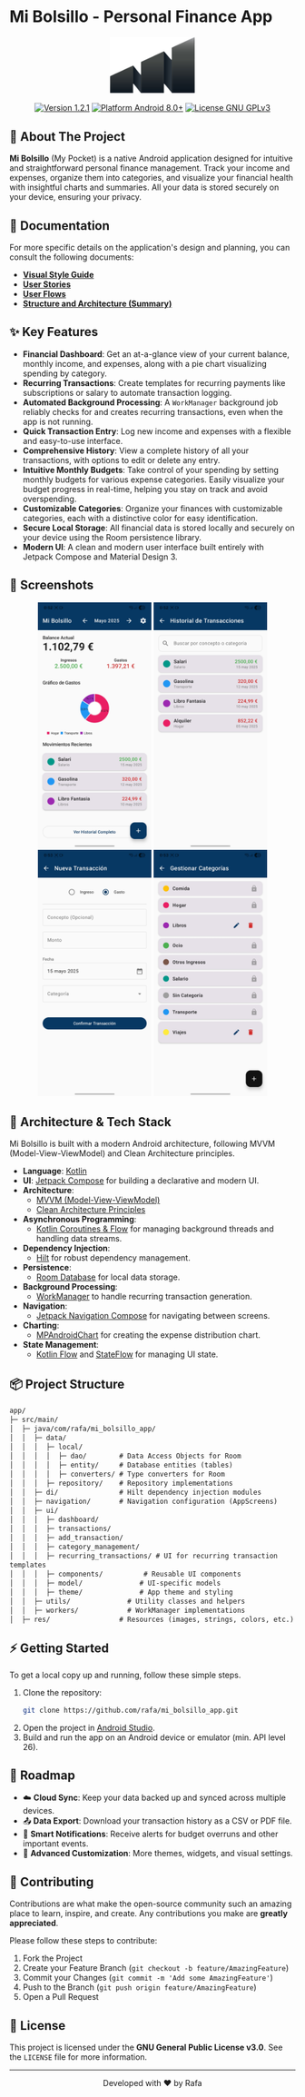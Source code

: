 # Mi Bolsillo - Personal Finance App

<p align="center">
  <img src="images/app_icon.png" alt="Mi Bolsillo App Logo" width="150"/>
</p>

<p align="center">
  <a href="https://github.com/rafa/mi_bolsillo_app/releases/tag/v1.2.1"><img src="https://img.shields.io/badge/Version-1.2.1-blue" alt="Version 1.2.1"></a>
  <a href="https://github.com/rafa/mi_bolsillo_app/releases"><img src="https://img.shields.io/badge/Platform-Android%208.0%2B-brightgreen" alt="Platform Android 8.0+"></a>
  <a href="LICENSE"><img src="https://img.shields.io/badge/License-GNU%20GPL%20v3-orange" alt="License GNU GPLv3"></a>
</p>

## 📱 About The Project

**Mi Bolsillo** (My Pocket) is a native Android application designed for intuitive and straightforward personal finance management. Track your income and expenses, organize them into categories, and visualize your financial health with insightful charts and summaries. All your data is stored securely on your device, ensuring your privacy.

## 📜 Documentation

For more specific details on the application's design and planning, you can consult the following documents:

* **[Visual Style Guide](documentation/visual_style.md)**
* **[User Stories](documentation/user_stories.md)**
* **[User Flows](documentation/user_flows.md)**
* **[Structure and Architecture (Summary)](documentation/structure_&_architecture.md)**

## ✨ Key Features

-   **Financial Dashboard**: Get an at-a-glance view of your current balance, monthly income, and expenses, along with a pie chart visualizing spending by category.
-   **Recurring Transactions**: Create templates for recurring payments like subscriptions or salary to automate transaction logging.
-   **Automated Background Processing**: A `WorkManager` background job reliably checks for and creates recurring transactions, even when the app is not running.
-   **Quick Transaction Entry**: Log new income and expenses with a flexible and easy-to-use interface.
-   **Comprehensive History**: View a complete history of all your transactions, with options to edit or delete any entry.
-   **Intuitive Monthly Budgets**: Take control of your spending by setting monthly budgets for various expense categories. Easily visualize your budget progress in real-time, helping you stay on track and avoid overspending.
-   **Customizable Categories**: Organize your finances with customizable categories, each with a distinctive color for easy identification.
-   **Secure Local Storage**: All financial data is stored locally and securely on your device using the Room persistence library.
-   **Modern UI**: A clean and modern user interface built entirely with Jetpack Compose and Material Design 3.

## 📸 Screenshots

<p align="center">
  <img src="images/dashboard.jpg" width="200" alt="Dashboard"/>
  <img src="images/transaction_list.jpg" width="200" alt="Transactions"/>
  <img src="images/add_transaction.jpg" width="200" alt="Add Transaction"/>
  <img src="images/category_management.jpg" width="200" alt="Category Management"/>
</p>

## 🚀 Architecture & Tech Stack

Mi Bolsillo is built with a modern Android architecture, following MVVM (Model-View-ViewModel) and Clean Architecture principles.

-   **Language**: [Kotlin](https://kotlinlang.org/)
-   **UI**: [Jetpack Compose](https://developer.android.com/jetpack/compose) for building a declarative and modern UI.
-   **Architecture**:
    -   [MVVM (Model-View-ViewModel)](https://developer.android.com/jetpack/guide)
    -   [Clean Architecture Principles](https://blog.cleancoder.com/uncle-bob/2012/08/13/the-clean-architecture.html)
-   **Asynchronous Programming**:
    -   [Kotlin Coroutines & Flow](https://kotlinlang.org/docs/flow.html) for managing background threads and handling data streams.
-   **Dependency Injection**:
    -   [Hilt](https://developer.android.com/training/dependency-injection/hilt-android) for robust dependency management.
-   **Persistence**:
    -   [Room Database](https://developer.android.com/training/data-storage/room) for local data storage.
-   **Background Processing**:
    -   [WorkManager](https://developer.android.com/topic/libraries/architecture/workmanager) to handle recurring transaction generation.
-   **Navigation**:
    -   [Jetpack Navigation Compose](https://developer.android.com/jetpack/compose/navigation) for navigating between screens.
-   **Charting**:
    -   [MPAndroidChart](https://github.com/PhilJay/MPAndroidChart) for creating the expense distribution chart.
-   **State Management**:
    -   [Kotlin Flow](https://kotlinlang.org/docs/flow.html) and [StateFlow](https://kotlin.github.io/kotlinx.coroutines/kotlinx-coroutines-core/kotlinx.coroutines.flow/-state-flow/) for managing UI state.

## 📦 Project Structure

```
app/
├─ src/main/
│  ├─ java/com/rafa/mi_bolsillo_app/
│  │  ├─ data/
│  │  │  ├─ local/
│  │  │  │  ├─ dao/        # Data Access Objects for Room
│  │  │  │  ├─ entity/     # Database entities (tables)
│  │  │  │  ├─ converters/ # Type converters for Room
│  │  │  ├─ repository/    # Repository implementations
│  │  ├─ di/               # Hilt dependency injection modules
│  │  ├─ navigation/       # Navigation configuration (AppScreens)
│  │  ├─ ui/
│  │  │  ├─ dashboard/
│  │  │  ├─ transactions/
│  │  │  ├─ add_transaction/
│  │  │  ├─ category_management/
│  │  │  ├─ recurring_transactions/ # UI for recurring transaction templates
│  │  │  ├─ components/          # Reusable UI components
│  │  │  ├─ model/              # UI-specific models
│  │  │  ├─ theme/              # App theme and styling
│  │  ├─ utils/              # Utility classes and helpers
│  │  ├─ workers/            # WorkManager implementations
│  ├─ res/                 # Resources (images, strings, colors, etc.)
```

## ⚡ Getting Started

To get a local copy up and running, follow these simple steps.

1.  Clone the repository:
    ```sh
    git clone https://github.com/rafa/mi_bolsillo_app.git
    ```
2.  Open the project in [Android Studio](https://developer.android.com/studio).
3.  Build and run the app on an Android device or emulator (min. API level 26).

## 🔮 Roadmap

-   ☁️ **Cloud Sync**: Keep your data backed up and synced across multiple devices.
-   📤 **Data Export**: Download your transaction history as a CSV or PDF file.
-   🔔 **Smart Notifications**: Receive alerts for budget overruns and other important events.
-   🎨 **Advanced Customization**: More themes, widgets, and visual settings.

## 🤝 Contributing

Contributions are what make the open-source community such an amazing place to learn, inspire, and create. Any contributions you make are **greatly appreciated**.

Please follow these steps to contribute:
1.  Fork the Project
2.  Create your Feature Branch (`git checkout -b feature/AmazingFeature`)
3.  Commit your Changes (`git commit -m 'Add some AmazingFeature'`)
4.  Push to the Branch (`git push origin feature/AmazingFeature`)
5.  Open a Pull Request

## 📄 License

This project is licensed under the **GNU General Public License v3.0**. See the `LICENSE` file for more information.

---

<p align="center">
  Developed with ❤️ by Rafa
</p>
